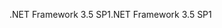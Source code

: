 <span data-ttu-id="55064-101">.NET Framework 3.5 SP1</span><span class="sxs-lookup"><span data-stu-id="55064-101">.NET Framework 3.5 SP1</span></span>